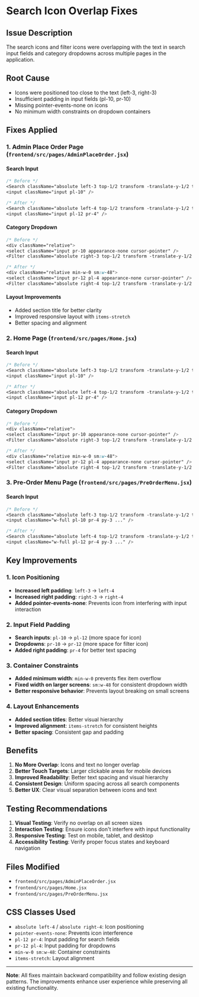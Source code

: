 # Search Icon Overlap Fixes

## Issue Description
The search icons and filter icons were overlapping with the text in search input fields and category dropdowns across multiple pages in the application.

## Root Cause
- Icons were positioned too close to the text (left-3, right-3)
- Insufficient padding in input fields (pl-10, pr-10)
- Missing pointer-events-none on icons
- No minimum width constraints on dropdown containers

## Fixes Applied

### 1. Admin Place Order Page (`frontend/src/pages/AdminPlaceOrder.jsx`)

#### **Search Input**
```css
/* Before */
<Search className="absolute left-3 top-1/2 transform -translate-y-1/2 text-gray-400 w-5 h-5" />
<input className="input pl-10" />

/* After */
<Search className="absolute left-4 top-1/2 transform -translate-y-1/2 text-gray-400 w-5 h-5 pointer-events-none" />
<input className="input pl-12 pr-4" />
```

#### **Category Dropdown**
```css
/* Before */
<div className="relative">
<select className="input pr-10 appearance-none cursor-pointer" />
<Filter className="absolute right-3 top-1/2 transform -translate-y-1/2 text-gray-400 w-5 h-5 pointer-events-none" />

/* After */
<div className="relative min-w-0 sm:w-48">
<select className="input pr-12 pl-4 appearance-none cursor-pointer" />
<Filter className="absolute right-4 top-1/2 transform -translate-y-1/2 text-gray-400 w-5 h-5 pointer-events-none" />
```

#### **Layout Improvements**
- Added section title for better clarity
- Improved responsive layout with `items-stretch`
- Better spacing and alignment

### 2. Home Page (`frontend/src/pages/Home.jsx`)

#### **Search Input**
```css
/* Before */
<Search className="absolute left-3 top-1/2 transform -translate-y-1/2 text-gray-400 w-5 h-5" />
<input className="input pl-10" />

/* After */
<Search className="absolute left-4 top-1/2 transform -translate-y-1/2 text-gray-400 w-5 h-5 pointer-events-none" />
<input className="input pl-12 pr-4" />
```

#### **Category Dropdown**
```css
/* Before */
<div className="relative">
<select className="input pr-10 appearance-none cursor-pointer" />
<Filter className="absolute right-3 top-1/2 transform -translate-y-1/2 text-gray-400 w-5 h-5 pointer-events-none" />

/* After */
<div className="relative min-w-0 sm:w-48">
<select className="input pr-12 pl-4 appearance-none cursor-pointer" />
<Filter className="absolute right-4 top-1/2 transform -translate-y-1/2 text-gray-400 w-5 h-5 pointer-events-none" />
```

### 3. Pre-Order Menu Page (`frontend/src/pages/PreOrderMenu.jsx`)

#### **Search Input**
```css
/* Before */
<Search className="absolute left-3 top-1/2 transform -translate-y-1/2 text-gray-400 w-5 h-5" />
<input className="w-full pl-10 pr-4 py-3 ..." />

/* After */
<Search className="absolute left-4 top-1/2 transform -translate-y-1/2 text-gray-400 w-5 h-5 pointer-events-none" />
<input className="w-full pl-12 pr-4 py-3 ..." />
```

## Key Improvements

### 1. Icon Positioning
- **Increased left padding**: `left-3` → `left-4`
- **Increased right padding**: `right-3` → `right-4`
- **Added pointer-events-none**: Prevents icon from interfering with input interaction

### 2. Input Field Padding
- **Search inputs**: `pl-10` → `pl-12` (more space for icon)
- **Dropdowns**: `pr-10` → `pr-12` (more space for filter icon)
- **Added right padding**: `pr-4` for better text spacing

### 3. Container Constraints
- **Added minimum width**: `min-w-0` prevents flex item overflow
- **Fixed width on larger screens**: `sm:w-48` for consistent dropdown width
- **Better responsive behavior**: Prevents layout breaking on small screens

### 4. Layout Enhancements
- **Added section titles**: Better visual hierarchy
- **Improved alignment**: `items-stretch` for consistent heights
- **Better spacing**: Consistent gap and padding

## Benefits

1. **No More Overlap**: Icons and text no longer overlap
2. **Better Touch Targets**: Larger clickable areas for mobile devices
3. **Improved Readability**: Better text spacing and visual hierarchy
4. **Consistent Design**: Uniform spacing across all search components
5. **Better UX**: Clear visual separation between icons and text

## Testing Recommendations

1. **Visual Testing**: Verify no overlap on all screen sizes
2. **Interaction Testing**: Ensure icons don't interfere with input functionality
3. **Responsive Testing**: Test on mobile, tablet, and desktop
4. **Accessibility Testing**: Verify proper focus states and keyboard navigation

## Files Modified

- `frontend/src/pages/AdminPlaceOrder.jsx`
- `frontend/src/pages/Home.jsx`
- `frontend/src/pages/PreOrderMenu.jsx`

## CSS Classes Used

- `absolute left-4` / `absolute right-4`: Icon positioning
- `pointer-events-none`: Prevents icon interference
- `pl-12 pr-4`: Input padding for search fields
- `pr-12 pl-4`: Input padding for dropdowns
- `min-w-0 sm:w-48`: Container constraints
- `items-stretch`: Layout alignment

---

**Note**: All fixes maintain backward compatibility and follow existing design patterns. The improvements enhance user experience while preserving all existing functionality.
